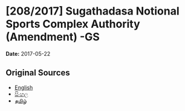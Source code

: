 # [208/2017] Sugathadasa Notional Sports Complex Authority (Amendment) -GS

**Date:** 2017-05-22

## Original Sources

- [English](https://documents.gov.lk/view/bills/2017/5/208-2017_E.pdf)
- [සිංහල](https://documents.gov.lk/view/bills/2017/5/208-2017_S.pdf)
- [தமிழ்](https://documents.gov.lk/view/bills/2017/5/208-2017_T.pdf)
